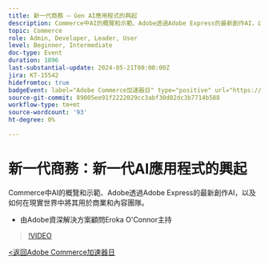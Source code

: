 ```yaml
---
title: 新一代商務 — Gen AI應用程式的興起
description: Commerce中AI的概覽和示範、Adobe透過Adobe Express的最新創作AI，以及如何在現實世界中將其用於商業和內容團隊。
topic: Commerce
role: Admin, Developer, Leader, User
level: Beginner, Intermediate
doc-type: Event
duration: 1896
last-substantial-update: 2024-05-21T00:00:00Z
jira: KT-15542
hidefromtoc: true
badgeEvent: label="Adobe Commerce加速器日" type="positive" url="https://experienceleague.adobe.com/en/docs/events/apac-commerce-recordings/2024/overview"
source-git-commit: 89005ee91f2222029cc3abf30d02dc3b7714b588
workflow-type: tm+mt
source-wordcount: '93'
ht-degree: 0%

---
```



# 新一代商務：新一代AI應用程式的興起

Commerce中AI的概覽和示範、Adobe透過Adobe Express的最新創作AI，以及如何在現實世界中將其用於商業和內容團隊。

+ 由Adobe資深解決方案顧問Eroka O&#39;Connor主持

>[!VIDEO](https://video.tv.adobe.com/v/3429269/?learn=on)

[&lt;返回Adobe Commerce加速器日](./overview.md)